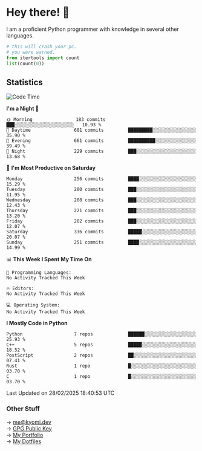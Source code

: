 # Hey there! 👋

I am a proficient Python programmer with knowledge in several other languages.

```py
# this will crash your pc.
# you were warned.
from itertools import count
list(count(0))
```

## Statistics
<!--START_SECTION:waka-->
![Code Time](http://img.shields.io/badge/Code%20Time-1%2C730%20hrs%2024%20mins-blue)

**I'm a Night 🦉** 

```text
🌞 Morning                183 commits         ███░░░░░░░░░░░░░░░░░░░░░░   10.93 % 
🌆 Daytime                601 commits         █████████░░░░░░░░░░░░░░░░   35.90 % 
🌃 Evening                661 commits         ██████████░░░░░░░░░░░░░░░   39.49 % 
🌙 Night                  229 commits         ███░░░░░░░░░░░░░░░░░░░░░░   13.68 % 
```
📅 **I'm Most Productive on Saturday** 

```text
Monday                   256 commits         ████░░░░░░░░░░░░░░░░░░░░░   15.29 % 
Tuesday                  200 commits         ███░░░░░░░░░░░░░░░░░░░░░░   11.95 % 
Wednesday                208 commits         ███░░░░░░░░░░░░░░░░░░░░░░   12.43 % 
Thursday                 221 commits         ███░░░░░░░░░░░░░░░░░░░░░░   13.20 % 
Friday                   202 commits         ███░░░░░░░░░░░░░░░░░░░░░░   12.07 % 
Saturday                 336 commits         █████░░░░░░░░░░░░░░░░░░░░   20.07 % 
Sunday                   251 commits         ████░░░░░░░░░░░░░░░░░░░░░   14.99 % 
```


📊 **This Week I Spent My Time On** 

```text
💬 Programming Languages: 
No Activity Tracked This Week

🔥 Editors: 
No Activity Tracked This Week

💻 Operating System: 
No Activity Tracked This Week
```

**I Mostly Code in Python** 

```text
Python                   7 repos             ██████░░░░░░░░░░░░░░░░░░░   25.93 % 
C++                      5 repos             █████░░░░░░░░░░░░░░░░░░░░   18.52 % 
PostScript               2 repos             ██░░░░░░░░░░░░░░░░░░░░░░░   07.41 % 
Rust                     1 repo              █░░░░░░░░░░░░░░░░░░░░░░░░   03.70 % 
C                        1 repo              █░░░░░░░░░░░░░░░░░░░░░░░░   03.70 % 
```




 Last Updated on 28/02/2025 18:40:53 UTC
<!--END_SECTION:waka-->

### Other Stuff

→ [me@kyomi.dev](mailto:me@kyomi.dev)\
→ [GPG Public Key](https://github.com/bitterteriyaki.gpg)\
→ [My Portfolio](https://kyomi.dev)\
→ [My Dotfiles](https://github.com/bitterteriyaki/dotfiles)
